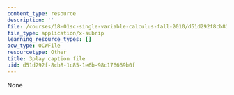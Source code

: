 ```yaml
---
content_type: resource
description: ''
file: /courses/18-01sc-single-variable-calculus-fall-2010/d51d292f8cb81c851e6b98c176669b0f_ryLdyDrBfvI.srt
file_type: application/x-subrip
learning_resource_types: []
ocw_type: OCWFile
resourcetype: Other
title: 3play caption file
uid: d51d292f-8cb8-1c85-1e6b-98c176669b0f
---
```

None

